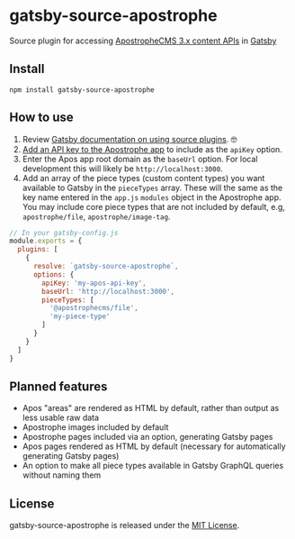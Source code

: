 # gatsby-source-apostrophe

Source plugin for accessing [ApostropheCMS 3.x content APIs](https://a3.docs.apos.dev/guide/rest-apis.html) in [Gatsby](https://www.gatsbyjs.com/docs/tutorial/)

## Install

`npm install gatsby-source-apostrophe`

## How to use

1. Review [Gatsby documentation on using source plugins](https://www.gatsbyjs.com/docs/tutorial/part-five/). 🤓
1. [Add an API key to the Apostrophe app](https://a3.docs.apos.dev/reference/api/authentication.html#api-keys) to include as the `apiKey` option.
2. Enter the Apos app root domain as the `baseUrl` option. For local development this will likely be `http://localhost:3000`.
3. Add an array of the piece types (custom content types) you want available to Gatsby in the `pieceTypes` array. These will the same as the key name entered in the `app.js` `modules` object in the Apostrophe app. You may include core piece types that are not included by default, e.g, `apostrophe/file`, `apostrophe/image-tag`.

```javascript
// In your gatsby-config.js
module.exports = {
  plugins: [
    {
      resolve: `gatsby-source-apostrophe`,
      options: {
        apiKey: 'my-apos-api-key',
        baseUrl: 'http://localhost:3000',
        pieceTypes: [
          '@apostrophecms/file',
          'my-piece-type'
        ]
      }
    }
  ]
}
```

## Planned features

- Apos "areas" are rendered as HTML by default, rather than output as less usable raw data
- Apostrophe images included by default
- Apostrophe pages included via an option, generating Gatsby pages
- Apos pages rendered as HTML by default (necessary for automatically generating Gatsby pages)
- An option to make all piece types available in Gatsby GraphQL queries without naming them

## License
 gatsby-source-apostrophe is released under the [MIT License](https://github.com/punkave/apostrophe/blob/master/LICENSE.md).
